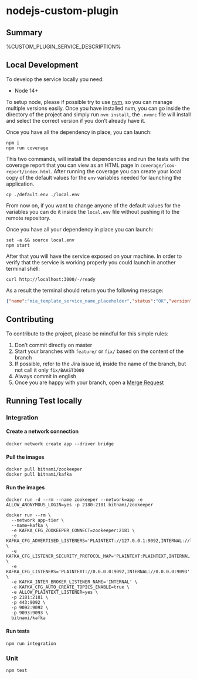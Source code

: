 # nodejs-custom-plugin

## Summary

%CUSTOM_PLUGIN_SERVICE_DESCRIPTION%

## Local Development

To develop the service locally you need:

- Node 14+

To setup node, please if possible try to use [nvm][nvm], so you can manage multiple
versions easily. Once you have installed nvm, you can go inside the directory of the project and simply run
`nvm install`, the `.nvmrc` file will install and select the correct version if you don’t already have it.

Once you have all the dependency in place, you can launch:

```shell
npm i
npm run coverage
```

This two commands, will install the dependencies and run the tests with the coverage report that you can view as an HTML
page in `coverage/lcov-report/index.html`.
After running the coverage you can create your local copy of the default values for the `env` variables needed for
launching the application.

```shell
cp ./default.env ./local.env
```

From now on, if you want to change anyone of the default values for the variables you can do it inside the `local.env`
file without pushing it to the remote repository.

Once you have all your dependency in place you can launch:

```shell
set -a && source local.env
npm start
```

After that you will have the service exposed on your machine. In order to verify that the service is working properly you could launch in another terminal shell:

```shell
curl http://localhost:3000/-/ready
```

As a result the terminal should return you the following message:

```json
{"name":"mia_template_service_name_placeholder","status":"OK","version":"0.1.0"}
```

## Contributing

To contribute to the project, please be mindful for this simple rules:

1. Don’t commit directly on master
2. Start your branches with `feature/` or `fix/` based on the content of the branch
3. If possible, refer to the Jira issue id, inside the name of the branch, but not call it only `fix/BAAST3000`
4. Always commit in english
5. Once you are happy with your branch, open a [Merge Request][merge-request]

## Running Test locally

### Integration

#### Create a network connection

```
docker network create app --driver bridge
```

#### Pull the images
```
docker pull bitnami/zookeeper
docker pull bitnami/kafka
```

#### Run the images
```
docker run -d --rm --name zookeeper --network=app -e ALLOW_ANONYMOUS_LOGIN=yes -p 2180:2181 bitnami/zookeeper

docker run --rm \
  --network app-tier \
  --name=kafka \
  -e KAFKA_CFG_ZOOKEEPER_CONNECT=zookeeper:2181 \
  -e KAFKA_CFG_ADVERTISED_LISTENERS='PLAINTEXT://127.0.0.1:9092,INTERNAL://localhost:9093' \
  -e KAFKA_CFG_LISTENER_SECURITY_PROTOCOL_MAP='PLAINTEXT:PLAINTEXT,INTERNAL:PLAINTEXT' \
  -e KAFKA_CFG_LISTENERS='PLAINTEXT://0.0.0.0:9092,INTERNAL://0.0.0.0:9093' \
  -e KAFKA_INTER_BROKER_LISTENER_NAME='INTERNAL' \
  -e KAFKA_CFG_AUTO_CREATE_TOPICS_ENABLE=true \
  -e ALLOW_PLAINTEXT_LISTENER=yes \
  -p 2181:2181 \
  -p 443:9092 \
  -p 9092:9092 \
  -p 9093:9093 \
  bitnami/kafka
```

#### Run tests

```
npm run integration
```

### Unit

```
npm test
```

[nvm]: https://github.com/creationix/nvm
[merge-request]: %GITLAB_BASE_URL%/%CUSTOM_PLUGIN_PROJECT_FULL_PATH%/merge_requests
